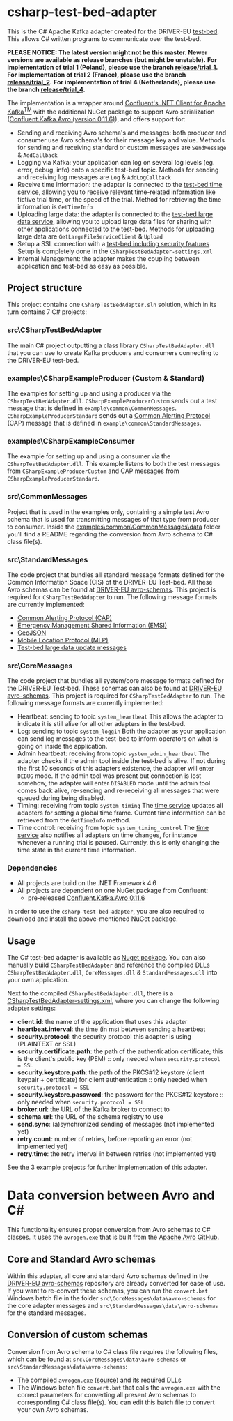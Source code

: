 # csharp-test-bed-adapter

This is the C# Apache Kafka adapter created for the DRIVER-EU [test-bed](https://github.com/DRIVER-EU/test-bed). This allows C# written programs to communicate over the test-bed.

__PLEASE NOTICE: The latest version might not be this master. Newer versions are available as release branches (but might be unstable).__
__For implementation of trial 1 (Poland), please use the branch [release/trial_1](https://github.com/DRIVER-EU/csharp-test-bed-adapter/tree/release/trial_1).__
__For implementation of trial 2 (France), please use the branch [release/trial_2](https://github.com/DRIVER-EU/csharp-test-bed-adapter/tree/release/trial_2).__
__For implementation of trial 4 (Netherlands), please use the branch [release/trial_4](https://github.com/DRIVER-EU/csharp-test-bed-adapter/tree/release/trial_4).__

The implementation is a wrapper around [Confluent's .NET Client for Apache Kafka<sup>TM</sup>](https://github.com/confluentinc/confluent-kafka-dotnet) with the additional NuGet package to support Avro serialization ([Confluent.Kafka.Avro (version 0.11.6)](https://www.nuget.org/packages/confluent.kafka.avro)), and offers support for:

* Sending and receiving Avro schema's and messages: both producer and consumer use Avro schema's for their message key and value.
Methods for sending and receiving standard or custom messages are `SendMessage` & `AddCallback`
* Logging via Kafka: your application can log on several log levels (eg. error, debug, info) onto a specific test-bed topic.
Methods for sending and receiving log messages are `Log` & `AddLogCallback`
* Receive time information: the adapter is connected to the [test-bed time service](https://github.com/DRIVER-EU/test-bed-time-service), allowing you to receive relevant time-related information like fictive trial time, or the speed of the trial.
Method for retrieving the time information is `GetTimeInfo`
* Uploading large data: the adapter is connected to the [test-bed large data service](https://github.com/DRIVER-EU/large-file-service), allowing you to upload large data files for sharing with other applications connected to the test-bed.
Methods for uploading large data are `GetLargeFileServiceClient` & `Upload`
* Setup a SSL connection with a [test-bed including security features](https://github.com/DRIVER-EU/test-bed/tree/master/docker/local%2Bsecurity)
Setup is completely done in the `CSharpTestBedAdapter-settings.xml`
* Internal Management: the adapter makes the coupling between application and test-bed as easy as possible.

## Project structure

This project contains one `CSharpTestBedAdapter.sln` solution, which in its turn contains 7 C# projects:

### src\CSharpTestBedAdapter

The main C# project outputting a class library `CSharpTestBedAdapter.dll` that you can use to create Kafka producers and consumers connecting to the DRIVER-EU test-bed.

### examples\CSharpExampleProducer (Custom & Standard)

The examples for setting up and using a producer via the `CSharpTestBedAdapter.dll`.
`CSharpExampleProducerCustom` sends out a test message that is defined in `example\common\CommonMessages`.
`CSharpExampleProducerStandard` sends out a [Common Alerting Protocol](https://en.wikipedia.org/wiki/Common_Alerting_Protocol) (CAP) message that is defined in `example\common\StandardMessages`.

### examples\CSharpExampleConsumer

The example for setting up and using a consumer via the `CSharpTestBedAdapter.dll`.
This example listens to both the test messages from `CSharpExampleProducerCustom` and CAP messages from `CSharpExampleProducerStandard`.

### src\CommonMessages

Project that is used in the examples only, containing a simple test Avro schema that is used for transmitting messages of that type from producer to consumer.
Inside the [examples\common\CommonMessages\data](https://github.com/DRIVER-EU/csharp-test-bed-adapter/tree/master/examples/common/CommonMessages/data) folder you'll find a README regarding the conversion from Avro schema to C# class file(s).

### src\StandardMessages

The code project that bundles all standard message formats defined for the Common Information Space (CIS) of the DRIVER-EU Test-bed. All these Avro schemas can be found at [DRIVER-EU avro-schemas](https://github.com/DRIVER-EU/avro-schemas/tree/master/standard). This project is required for `CSharpTestBedAdapter` to run. The following message formats are currently implemented:

* [Common Alerting Protocol (CAP)](https://en.wikipedia.org/wiki/Common_Alerting_Protocol)
* [Emergency Management Shared Information (EMSI)](https://www.iso.org/standard/57384.html)
* [GeoJSON](https://en.wikipedia.org/wiki/GeoJSON)
* [Mobile Location Protocol (MLP)](https://en.wikipedia.org/wiki/Mobile_Location_Protocol)
* [Test-bed large data update messages](https://github.com/DRIVER-EU/avro-schemas/tree/master/core/large-data)

### src\CoreMessages

The code project that bundles all system/core message formats defined for the DRIVER-EU Test-bed. These schemas can also be found at [DRIVER-EU avro-schemas](https://github.com/DRIVER-EU/avro-schemas/tree/master/core). This project is required for `CSharpTestBedAdapter` to run. The following message formats are currently implemented:

* Heartbeat: sending to topic `system_heartbeat`
This allows the adapter to indicate it is still alive for all other adapters in the test-bed.
* Log: sending to topic `system_loggin`
Both the adapter as your application can send log messages to the test-bed to inform operators on what is going on inside the application.
* Admin heartbeat: receiving from topic `system_admin_heartbeat`
The adapter checks if the admin tool inside the test-bed is alive. If not during the first 10 seconds of this adapters existence, the adapter will enter `DEBUG` mode. If the admin tool was present but connection is lost somehow, the adapter will enter `DISABLED` mode until the admin tool comes back alive, re-sending and re-receiving all messages that were queued during being disabled.
* Timing: receiving from topic `system_timing`
The [time service](https://github.com/DRIVER-EU/test-bed-time-service) updates all adapters for setting a global time frame. Current time information can be retrieved from the `GetTimeInfo` method.
* Time control: receiving from topic `system_timing_control`
The [time service](https://github.com/DRIVER-EU/test-bed-time-service) also notifies all adapters on time changes, for instance whenever a running trial is paused. Currently, this is only changing the time state in the current time information.

### Dependencies

* All projects are build on the .NET Framework 4.6
* All projects are dependent on one NuGet package from Confluent:
  * pre-released [Confluent.Kafka.Avro 0.11.6](https://www.nuget.org/packages/Confluent.Kafka.Avro/0.11.6)

In order to use the `csharp-test-bed-adapter`, you are also required to download and install the above-mentioned NuGet package.
 
## Usage

The C# test-bed adapter is available as [Nuget package](https://www.nuget.org/packages/CSharpTestBedAdapter/).
You can also manually build `CSharpTestBedAdapter` and reference the compiled DLLs `CSharpTestBedAdapter.dll`, `CoreMessages.dll` & `StandardMessages.dll` into your own application.

Next to the compiled `CSharpTestBedAdapter.dll`, there is a [CSharpTestBedAdapter-settings.xml](https://github.com/DRIVER-EU/csharp-test-bed-adapter/blob/release/trial_4/src/CSharpTestBedAdapter/CSharpTestBedAdapter-settings.xml), where you can change the following adapter settings:
* __client.id__: the name of the application that uses this adapter
* __heartbeat.interval__: the time (in ms) between sending a heartbeat
* __security.protocol__: the security protocol this adapter is using (PLAINTEXT or SSL)
* __security.certificate.path__: the path of the authentication certificate; this is the client's public key (PEM) :: only needed when `security.protocol = SSL`
* __security.keystore.path__: the path of the PKCS#12 keystore (client keypair + certificate) for client authentication :: only needed when `security.protocol = SSL`
* __security.keystore.password__: the password for the PKCS#12 keystore :: only needed when `security.protocol = SSL`
* __broker.url__: the URL of the Kafka broker to connect to
* __schema.url__: the URL of the schema registry to use
* __send.sync__: (a)synchronized sending of messages (not implemented yet)
* __retry.count__: number of retries, before reporting an error (not implemented yet)
* __retry.time__: the retry interval in between retries (not implemented yet)

See the 3 example projects for further implementation of this adapter.

# Data conversion between Avro and C#

This functionality ensures proper conversion from Avro schemas to C# classes. It uses the `avrogen.exe` that is built from the [Apache Avro GitHub](https://github.com/apache/avro).

## Core and Standard Avro schemas

Within this adapter, all core and standard Avro schemas defined in the [DRIVER-EU avro-schemas](https://github.com/DRIVER-EU/avro-schemas) repository are already converted for ease of use. If you want to re-convert these schemas, you can run the `convert.bat` Windows batch file in the folder `src\CoreMessages\data\avro-schemas` for the core adapter messages and `src\StandardMessages\data\avro-schemas` for the standard messages.

## Conversion of custom schemas

Conversion from Avro schema to C# class file requires the following files, which can be found at `src\CoreMessages\data\avro-schemas` or `src\StandardMessages\data\avro-schemas`:

* The compiled `avrogen.exe` ([source](https://github.com/apache/avro/tree/master/lang/csharp/src/apache/codegen)) and its required DLLs
* The Windows batch file `convert.bat` that calls the `avrogen.exe` with the correct parameters for converting all present Avro schemas to corresponding C# class file(s). You can edit this batch file to convert your own Avro schemas.